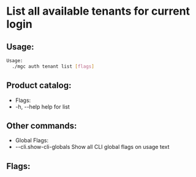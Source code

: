 # List all available tenants for current login

## Usage:
```bash
Usage:
  ./mgc auth tenant list [flags]
```

## Product catalog:
- Flags:
- -h, --help   help for list

## Other commands:
- Global Flags:
- --cli.show-cli-globals   Show all CLI global flags on usage text

## Flags:
```bash

```

